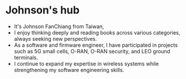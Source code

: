 # Johnson's hub
- It's Johnson FanChiang from Taiwan, 
- I enjoy thinking deeply and reading books across various categories, always seeking new perspectives.
- As a software and firmware engineer, I have participated in projects such as 5G small cells, O-RAN, O-RAN security, and LEO ground terminals. 
- I continue to expand my expertise in wireless systems while strengthening my software engineering skills.
